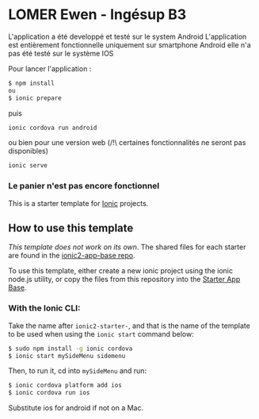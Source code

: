 # LOMER Ewen - Ingésup B3

L'application a été developpé et testé sur le system Android
L'application est entièrement fonctionnelle uniquement sur smartphone Android elle n'a pas été testé sur le système IOS

Pour lancer l'application :

```bash
$ npm install
ou
$ ionic prepare
```

puis

```bash
ionic cordova run android
```

ou bien pour une version web (/!\ certaines fonctionnalités ne seront pas disponibles)

```bash
ionic serve
```

### Le panier n'est pas encore fonctionnel



This is a starter template for [Ionic](http://ionicframework.com/docs/) projects.

## How to use this template

*This template does not work on its own*. The shared files for each starter are found in the [ionic2-app-base repo](https://github.com/ionic-team/ionic2-app-base).

To use this template, either create a new ionic project using the ionic node.js utility, or copy the files from this repository into the [Starter App Base](https://github.com/ionic-team/ionic2-app-base).

### With the Ionic CLI:

Take the name after `ionic2-starter-`, and that is the name of the template to be used when using the `ionic start` command below:

```bash
$ sudo npm install -g ionic cordova
$ ionic start mySideMenu sidemenu
```

Then, to run it, cd into `mySideMenu` and run:

```bash
$ ionic cordova platform add ios
$ ionic cordova run ios
```

Substitute ios for android if not on a Mac.
